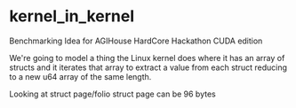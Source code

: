 # kernel_in_kernel
Benchmarking Idea for AGIHouse HardCore Hackathon CUDA edition

We're going to model a thing the Linux kernel does where it has an array of structs and it iterates that array to extract a value from each struct reducing to a new u64 array of the same length.

Looking at struct page/folio struct page can be 96 bytes
